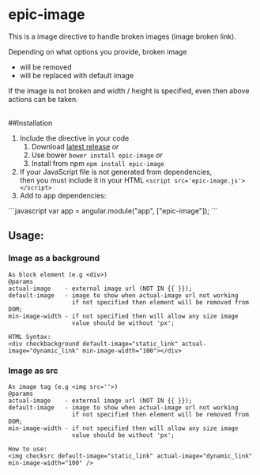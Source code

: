 # epic-image
This is a image directive to handle broken images (image broken link).

Depending on what options you provide, broken image
 - will be removed
 - will be replaced with default image

If the image is not broken and width / height is specified, even then above actions can be taken.
<br />
<br />

##Installation
<ol>
  <li>
    Include the directive in your code
    <ol>
     <li>Download <a href="https://github.com/vitalets/checklist-model/releases">latest release</a> <em>or</em></li>
     <li>Use bower <code>bower install epic-image</code> <em>or</em></li>
     <li>Install from npm <code>npm install epic-image</code></li>
    </ol>
  </li>
  <li>If your JavaScript file is not generated from dependencies,<br /> then you must include it in your HTML <code>&lt;script src='epic-image.js'&gt;&lt;/script&gt;</code> </li>
  <li>Add to app dependencies:</li>
</ol>
```javascript
 var app = angular.module("app", ["epic-image"]);
```
<br />


## Usage:
### Image as a background
    As block element (e.g <div>)
    @params
    actual-image    - external image url (NOT IN {{ }});
    default-image   - image to show when actual-image url not working 
                      if not specified then element will be removed from DOM;
    min-image-width - if not specified then will allow any size image
                      value should be without 'px';

    HTML Syntax:
    <div checkbackground default-image="static_link" actual-image="dynamic_link" min-image-width="100"></div>
    
    
### Image as src 
    As image tag (e.g <img src=''>)
    @params
    actual-image    - external image url (NOT IN {{ }});
    default-image   - image to show when actual-image url not working 
                      if not specified then element will be removed from DOM;
    min-image-width - if not specified then will allow any size image
                      value should be without 'px';

    How to use:
    <img checksrc default-image="static_link" actual-image="dynamic_link" min-image-width="100" />
  

